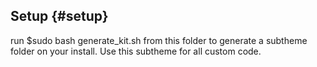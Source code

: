 ## Setup {#setup}
run $sudo bash generate_kit.sh from this folder to generate a subtheme folder on your install. Use this subtheme for all custom code.
